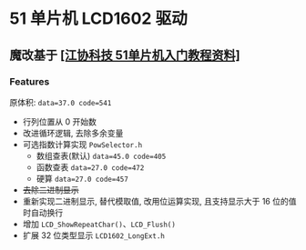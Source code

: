 # 51 单片机 LCD1602 驱动

## 魔改基于 [[江协科技 51单片机入门教程资料]](https://jiangxiekeji.com/download.html#51)

### Features

原体积: `data=37.0 code=541`

- 行列位置从 0 开始数
- 改进循环逻辑, 去除多余变量
- 可选指数计算实现 `PowSelector.h`
  - 数组查表(默认) `data=45.0 code=405`
  - 函数查表 `data=27.0 code=472`
  - 硬算 `data=27.0 code=457`
- ~~去除二进制显示~~
- 重新实现二进制显示, 替代模取值, 改用位运算实现, 且支持显示大于 16 位的值时自动换行
- 增加 `LCD_ShowRepeatChar()`、`LCD_Flush()`
- 扩展 32 位类型显示 `LCD1602_LongExt.h`
